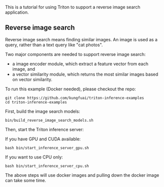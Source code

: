 This is a tutorial for using Triton to support a reverse image search application.

## Reverse image search

Reverse image search means finding similar images. An image is used as a query, rather than a text query like "cat photos".

Two major components are needed to support reverse image search:
- a image encoder module, which extract a feature vector from each image, and
- a vector similarity module, which returns the most similar images based on vector similarity.


To run this example (Docker needed), please checkout the repo:

```
git clone https://github.com/kungfuai/triton-inference-examples
cd triton-inference-examples
```

First, build the image search models:

```
bin/build_reverse_image_search_models.sh
```

Then, start the Triton inference server:

If you have GPU and CUDA available:

```
bash bin/start_inference_server_gpu.sh
```

If you want to use CPU only:

```
bash bin/start_inference_server_cpu.sh
```

The above steps will use docker images and pulling down the docker image can take some time.

